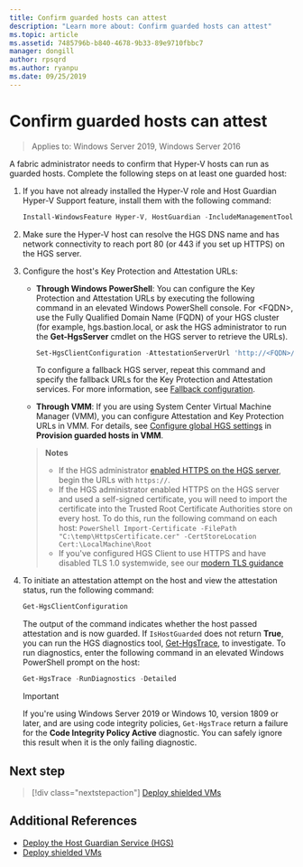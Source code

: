 ```yaml
---
title: Confirm guarded hosts can attest
description: "Learn more about: Confirm guarded hosts can attest"
ms.topic: article
ms.assetid: 7485796b-b840-4678-9b33-89e9710fbbc7
manager: dongill
author: rpsqrd
ms.author: ryanpu
ms.date: 09/25/2019
---
```


# Confirm guarded hosts can attest

>Applies to: Windows Server 2019, Windows Server 2016

A fabric administrator needs to confirm that Hyper-V hosts can run as guarded hosts. Complete the following steps on at least one guarded host:

1. If you have not already installed the Hyper-V role and Host Guardian Hyper-V Support feature, install them with the following command:

    ```powershell
    Install-WindowsFeature Hyper-V, HostGuardian -IncludeManagementTools -Restart
    ```

2. Make sure the Hyper-V host can resolve the HGS DNS name and has network connectivity to reach port 80 (or 443 if you set up HTTPS) on the HGS server.

3. Configure the host's Key Protection and Attestation URLs:

    - **Through Windows PowerShell**: You can configure the Key Protection and Attestation URLs by executing the following command in an elevated Windows PowerShell console. For &lt;FQDN&gt;, use the Fully Qualified Domain Name (FQDN) of your HGS cluster (for example, hgs.bastion.local, or ask the HGS administrator to run the **Get-HgsServer** cmdlet on the HGS server to retrieve the URLs).

        ```PowerShell
        Set-HgsClientConfiguration -AttestationServerUrl 'http://<FQDN>/Attestation' -KeyProtectionServerUrl 'http://<FQDN>/KeyProtection'
         ```

        To configure a fallback HGS server, repeat this command and specify the fallback URLs for the Key Protection and Attestation services. For more information, see [Fallback configuration](guarded-fabric-manage-branch-office.md#fallback-configuration).

    - **Through VMM**: If you are using System Center Virtual Machine Manager (VMM), you can configure Attestation and Key Protection URLs in VMM. For details, see [Configure global HGS settings](/system-center/vmm/guarded-deploy-host#configure-global-hgs-settings) in **Provision guarded hosts in VMM**.

    >**Notes**
    > - If the HGS administrator [enabled HTTPS on the HGS server](guarded-fabric-configure-hgs-https.md), begin the URLs with `https://`.
    > - If the HGS administrator enabled HTTPS on the HGS server and used a self-signed certificate, you will need to import the certificate into the Trusted Root Certificate Authorities store on every host. To do this, run the following command on each host:
       ```PowerShell
       Import-Certificate -FilePath "C:\temp\HttpsCertificate.cer" -CertStoreLocation Cert:\LocalMachine\Root
       ```
    > - If you've configured HGS Client to use HTTPS and have disabled TLS 1.0 systemwide, see our [modern TLS guidance](guarded-fabric-troubleshoot-hosts.md#modern-tls)

4. To initiate an attestation attempt on the host and view the attestation status, run the following command:

    ```powershell
    Get-HgsClientConfiguration
    ```

    The output of the command indicates whether the host passed attestation and is now guarded. If `IsHostGuarded` does not return **True**, you can run the HGS diagnostics tool, [Get-HgsTrace](https://technet.microsoft.com/library/mt718831.aspx), to investigate. To run diagnostics, enter the following command in an elevated Windows PowerShell prompt on the host:

    ```powershell
    Get-HgsTrace -RunDiagnostics -Detailed
    ```

    > [!IMPORTANT]
    > If you're using Windows Server 2019 or Windows 10, version 1809 or later, and are using code integrity policies, `Get-HgsTrace` return a failure for the **Code Integrity Policy Active** diagnostic.
    > You can safely ignore this result when it is the only failing diagnostic.

## Next step

> [!div class="nextstepaction"]
> [Deploy shielded VMs](guarded-fabric-configuration-scenarios-for-shielded-vms-overview.md)

## Additional References

- [Deploy the Host Guardian Service (HGS)](guarded-fabric-deploying-hgs-overview.md)
- [Deploy shielded VMs](guarded-fabric-configuration-scenarios-for-shielded-vms-overview.md)
